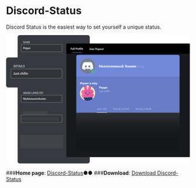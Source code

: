 Discord-Status
===============

Discord Status is the easiest way to set yourself a unique status.

![](https://github.com/Vlas-Omsk/Vlas-Omsk.github.io/blob/master/Discord-Status/images/presentationPicture1.svg)

###**Home page**: [Discord-Status](https://vlas-omsk.github.io/Discord-Status/index.html)●●
###**Download**: [Download Discord-Status](https://github.com/Vlas-Omsk/Discord_Status/releases/latest/download/DiscordStatus.zip)